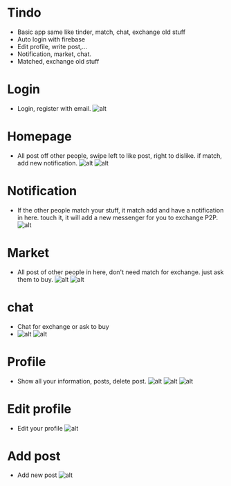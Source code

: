 # Tindo
- Basic app same like tinder, match, chat, exchange old stuff
- Auto login with firebase
- Edit profile, write post,...
- Notification, market, chat.
- Matched, exchange old stuff


###

# Login
- Login, register with email. <space><space>
    ![alt](https://firebasestorage.googleapis.com/v0/b/trade-50f47.appspot.com/o/271783465_1072213800246005_8797211957612358744_n.jpg?alt=media&token=f30f6ecd-4861-49f2-988b-c12a9e06623d)
# Homepage
- All post off other people, swipe left to like post, right to dislike. if match, add new notification.
    ![alt](https://firebasestorage.googleapis.com/v0/b/trade-50f47.appspot.com/o/271388390_289727199883802_4289307783649281663_n.jpg?alt=media&token=c667f75e-7d37-4fdc-a2e7-6d73d0f2b1e9)
    ![alt](https://firebasestorage.googleapis.com/v0/b/trade-50f47.appspot.com/o/271384213_667022014739425_1935766039238644422_n.jpg?alt=media&token=50bfbfc3-413d-446d-8e10-fbc825bd4e66)
  
# Notification
- If the other people match your stuff, it match add and have a notification in here. touch it, it will add a new messenger for you to exchange P2P.
    ![alt](https://firebasestorage.googleapis.com/v0/b/trade-50f47.appspot.com/o/270693807_1656835257995972_2824802478075867501_n.jpg?alt=media&token=77d40d24-93e7-4b30-bba6-5b3d3225badb)
# Market
- All post of other people in here, don't need match for exchange. just ask them to buy.
  ![alt](https://firebasestorage.googleapis.com/v0/b/trade-50f47.appspot.com/o/271192494_912470559636026_4743075734136044238_n.jpg?alt=media&token=43b9723a-82ba-4a89-9931-f762802478a5)
  ![alt](https://firebasestorage.googleapis.com/v0/b/trade-50f47.appspot.com/o/270317427_454025149509520_2052011548577564839_n.jpg?alt=media&token=047611d6-6e98-45d5-8474-172dcf60f51d)
# chat
- Chat for exchange or ask to buy
- ![alt](https://firebasestorage.googleapis.com/v0/b/trade-50f47.appspot.com/o/271047127_661909584937348_3292652047291491869_n.jpg?alt=media&token=723796a6-247d-4e32-93a0-ce03c1dc5507)
  ![alt](https://firebasestorage.googleapis.com/v0/b/trade-50f47.appspot.com/o/270085827_1260087524498975_5626419952004449904_n.jpg?alt=media&token=0de613fd-437e-4b82-a550-3aff3bbd9f69)
# Profile
- Show all your information, posts, delete post.<space><space>
  ![alt](https://firebasestorage.googleapis.com/v0/b/trade-50f47.appspot.com/o/270569397_475669713984653_3850379695577674895_n.jpg?alt=media&token=f52c118d-dd43-4d57-8fe8-b12e5d3eb628)
  ![alt](https://firebasestorage.googleapis.com/v0/b/trade-50f47.appspot.com/o/269863756_4844688208923480_9038487377725265758_n.jpg?alt=media&token=970f565e-3320-4374-beca-adcc40b48742)
  ![alt](https://firebasestorage.googleapis.com/v0/b/trade-50f47.appspot.com/o/270214389_598949641198050_2626801568235802688_n.jpg?alt=media&token=1266f323-cfeb-4584-b38d-e0ca208c405a)
# Edit profile
- Edit your profile<space><space>
  ![alt](https://firebasestorage.googleapis.com/v0/b/trade-50f47.appspot.com/o/270780871_1557896407921326_5792751813755953316_n.jpg?alt=media&token=917db393-3602-491b-af9e-224368a51ed9)
# Add post
- Add new post<space><space>
![alt](https://firebasestorage.googleapis.com/v0/b/trade-50f47.appspot.com/o/267329437_323551879658642_6086756978827890332_n.jpg?alt=media&token=0622bd81-b65d-4e57-9f78-77240a2d4c91)
  
